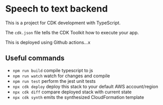 # Speech to text backend

This is a  project for CDK development with TypeScript.

The `cdk.json` file tells the CDK Toolkit how to execute your app.

This is deployed using Github actions...x

## Useful commands

* `npm run build`   compile typescript to js
* `npm run watch`   watch for changes and compile
* `npm run test`    perform the jest unit tests
* `npx cdk deploy`  deploy this stack to your default AWS account/region
* `npx cdk diff`    compare deployed stack with current state
* `npx cdk synth`   emits the synthesized CloudFormation template
